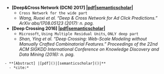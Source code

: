 - **[Deep&Cross Network (DCN) 2017] |[pdf](https://arxiv.org/pdf/1708.05123.pdf)|[semanticscholar](https://www.semanticscholar.org/paper/Deep-%26-Cross-Network-for-Ad-Click-Predictions-Wang-Fu/f37a3264f720700dcc5175d6f4ca7cfde4ec845e)|**
  - `Cross Network for the wide part`
  - *Wang, Ruoxi et al. “Deep & Cross Network for Ad Click Predictions.” ArXiv abs/1708.05123 (2017): n. pag.*
- **[Deep Crossing 2016] |[pdf](https://www.kdd.org/kdd2016/papers/files/adf0975-shanA.pdf)|[semanticscholar](https://www.semanticscholar.org/paper/Deep-Crossing%3A-Web-Scale-Modeling-without-Manually-Shan-Hoens/a83c778e918539941cba9dcaa6ec881b3ae7a29a)|**
  - `Microsoft`, `Using Multiple Residual Units`, `ONLY deep part`
  - *Shan, Ying et al. “Deep Crossing: Web-Scale Modeling without Manually Crafted Combinatorial Features.” Proceedings of the 22nd ACM SIGKDD International Conference on Knowledge Discovery and Data Mining (2016): n. pag.*

```
- **[Abstract] |[pdf]()|[semanticscholar]()|**
  - *cite:*
```
